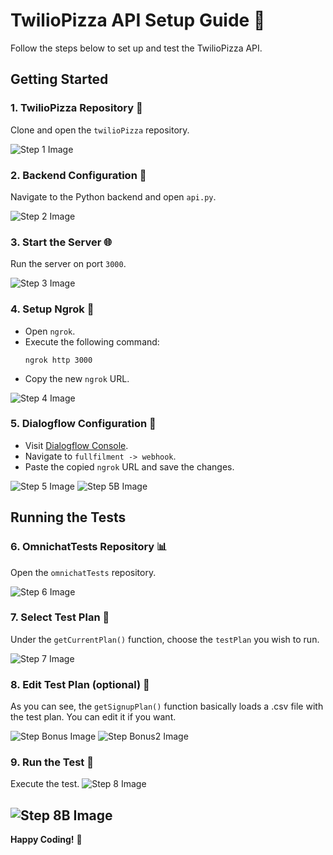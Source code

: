 # TwilioPizza API Setup Guide 🍕

Follow the steps below to set up and test the TwilioPizza API.

## Getting Started

### 1. **TwilioPizza Repository** 📁
   Clone and open the `twilioPizza` repository.

![Step 1 Image](docs/pictures/step_1.png)

### 2. **Backend Configuration** 🐍
   Navigate to the Python backend and open `api.py`.

![Step 2 Image](docs/pictures/step_2.png)

### 3. **Start the Server** 🌐
   Run the server on port `3000`.

![Step 3 Image](docs/pictures/step_3.png)

### 4. **Setup Ngrok** 🚀
   - Open `ngrok`.
   - Execute the following command:
     ```
     ngrok http 3000
     ```
   - Copy the new `ngrok` URL.

![Step 4 Image](docs/pictures/step_4.png)

### 5. **Dialogflow Configuration** 🤖
   - Visit [Dialogflow Console](https://dialogflow.cloud.google.com).
   - Navigate to `fullfilment -> webhook`.
   - Paste the copied `ngrok` URL and save the changes.

![Step 5 Image](docs/pictures/step_5.png)
![Step 5B Image](docs/pictures/step_5_b.png)

## Running the Tests

### 6. **OmnichatTests Repository** 📊
   Open the `omnichatTests` repository.

![Step 6 Image](docs/pictures/step_6.png)

### 7. **Select Test Plan** 📝
   Under the `getCurrentPlan()` function, choose the `testPlan` you wish to run.

![Step 7 Image](docs/pictures/step_7.png)

### 8. **Edit Test Plan (optional)** 📝
   As you can see, the `getSignupPlan()` function basically loads a .csv file with the test plan.
   You can edit it if you want.

![Step Bonus Image](docs/pictures/signup_function.png)
![Step Bonus2 Image](docs/pictures/signup_csv.png)

### 9. **Run the Test** 🚀
   Execute the test.
![Step 8 Image](docs/pictures/step_8.png)

![Step 8B Image](docs/pictures/step_8_b.png)
---

**Happy Coding!** 🎉
